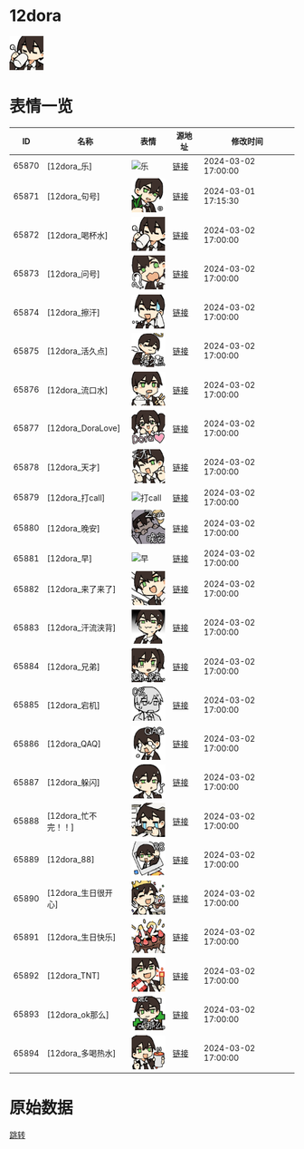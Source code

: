# 12dora

<img src="./cover.png" height="60" alt="cover" />

# 表情一览

|ID|名称|表情|源地址|修改时间|
|----|----|----|----|----|
|65870|[12dora_乐]|<img src="./pic/065870_%5B12dora_乐%5D.png" height="60" alt="乐"/>|[链接](https://i0.hdslb.com/bfs/garb/049ccb3924dac097bbab521afaebcf6b76e52df3.png)|2024-03-02 17:00:00|
|65871|[12dora_句号]|<img src="./pic/065871_%5B12dora_句号%5D.png" height="60" alt="句号"/>|[链接](https://i0.hdslb.com/bfs/garb/0069ae7481fa8f1439e3bb854fdf68806df47abe.png)|2024-03-01 17:15:30|
|65872|[12dora_喝杯水]|<img src="./pic/065872_%5B12dora_喝杯水%5D.png" height="60" alt="喝杯水"/>|[链接](https://i0.hdslb.com/bfs/garb/82787ddfde0af06c10167d9feea67d9f7914748e.png)|2024-03-02 17:00:00|
|65873|[12dora_问号]|<img src="./pic/065873_%5B12dora_问号%5D.png" height="60" alt="问号"/>|[链接](https://i0.hdslb.com/bfs/garb/1d16dae516541b11b521395fd25d8c330a8bfd40.png)|2024-03-02 17:00:00|
|65874|[12dora_擦汗]|<img src="./pic/065874_%5B12dora_擦汗%5D.png" height="60" alt="擦汗"/>|[链接](https://i0.hdslb.com/bfs/garb/5bf76bea7e227fa6f8e9c87c46dd6f309fb973ca.png)|2024-03-02 17:00:00|
|65875|[12dora_活久点]|<img src="./pic/065875_%5B12dora_活久点%5D.png" height="60" alt="活久点"/>|[链接](https://i0.hdslb.com/bfs/garb/4eaada20a83844f2feaa04ffb75b79e8c82f9e4b.png)|2024-03-02 17:00:00|
|65876|[12dora_流口水]|<img src="./pic/065876_%5B12dora_流口水%5D.png" height="60" alt="流口水"/>|[链接](https://i0.hdslb.com/bfs/garb/cc330d94afb60d57dfaa770d4f98cf83b002f247.png)|2024-03-02 17:00:00|
|65877|[12dora_DoraLove]|<img src="./pic/065877_%5B12dora_DoraLove%5D.png" height="60" alt="DoraLove"/>|[链接](https://i0.hdslb.com/bfs/garb/9317386cda29f44d2db2fbcf92dba77a96dd18f4.png)|2024-03-02 17:00:00|
|65878|[12dora_天才]|<img src="./pic/065878_%5B12dora_天才%5D.png" height="60" alt="天才"/>|[链接](https://i0.hdslb.com/bfs/garb/2e5d9ba0c7c08491340c79be44789cc56c3a44cd.png)|2024-03-02 17:00:00|
|65879|[12dora_打call]|<img src="./pic/065879_%5B12dora_打call%5D.png" height="60" alt="打call"/>|[链接](https://i0.hdslb.com/bfs/garb/da9996c0f50ee26182ba8174b598e383977eeb96.png)|2024-03-02 17:00:00|
|65880|[12dora_晚安]|<img src="./pic/065880_%5B12dora_晚安%5D.png" height="60" alt="晚安"/>|[链接](https://i0.hdslb.com/bfs/garb/cd137c63730a7f16180bb3fcfa565e9653fd9e17.png)|2024-03-02 17:00:00|
|65881|[12dora_早]|<img src="./pic/065881_%5B12dora_早%5D.png" height="60" alt="早"/>|[链接](https://i0.hdslb.com/bfs/garb/f5100041565a096e7dabaab2dc9427662d7c713f.png)|2024-03-02 17:00:00|
|65882|[12dora_来了来了]|<img src="./pic/065882_%5B12dora_来了来了%5D.png" height="60" alt="来了来了"/>|[链接](https://i0.hdslb.com/bfs/garb/4e1c8f4ab266991ed3b66d8f846a18cc9de9f5c4.png)|2024-03-02 17:00:00|
|65883|[12dora_汗流浃背]|<img src="./pic/065883_%5B12dora_汗流浃背%5D.png" height="60" alt="汗流浃背"/>|[链接](https://i0.hdslb.com/bfs/garb/5e27ca28104bf38565b7ceb2cca7642c27fc0684.png)|2024-03-02 17:00:00|
|65884|[12dora_兄弟]|<img src="./pic/065884_%5B12dora_兄弟%5D.png" height="60" alt="兄弟"/>|[链接](https://i0.hdslb.com/bfs/garb/838fa9395e411ce38c612522a8f2291cd69f9a2c.png)|2024-03-02 17:00:00|
|65885|[12dora_宕机]|<img src="./pic/065885_%5B12dora_宕机%5D.png" height="60" alt="宕机"/>|[链接](https://i0.hdslb.com/bfs/garb/2ca5daf28f5eb7f7c8fefc636c05f8607cfc3333.png)|2024-03-02 17:00:00|
|65886|[12dora_QAQ]|<img src="./pic/065886_%5B12dora_QAQ%5D.png" height="60" alt="QAQ"/>|[链接](https://i0.hdslb.com/bfs/garb/1ea395b5eb6064a4b2f2cc59bc23dd4d46a4c22c.png)|2024-03-02 17:00:00|
|65887|[12dora_躲闪]|<img src="./pic/065887_%5B12dora_躲闪%5D.png" height="60" alt="躲闪"/>|[链接](https://i0.hdslb.com/bfs/garb/6fc5c424f42fcab0529b99e6ca9652807ad81cef.png)|2024-03-02 17:00:00|
|65888|[12dora_忙不完！！]|<img src="./pic/065888_%5B12dora_忙不完！！%5D.png" height="60" alt="忙不完！！"/>|[链接](https://i0.hdslb.com/bfs/garb/e27c975b8f6b6ba8dbddb9ef3627a2dfd485c883.png)|2024-03-02 17:00:00|
|65889|[12dora_88]|<img src="./pic/065889_%5B12dora_88%5D.png" height="60" alt="88"/>|[链接](https://i0.hdslb.com/bfs/garb/074dfc7f334920ed5d9c1b6aaa5faee744e169a9.png)|2024-03-02 17:00:00|
|65890|[12dora_生日很开心]|<img src="./pic/065890_%5B12dora_生日很开心%5D.png" height="60" alt="生日很开心"/>|[链接](https://i0.hdslb.com/bfs/garb/9d899b494b67b1cd6d34c294ab9b854479bc1f9d.png)|2024-03-02 17:00:00|
|65891|[12dora_生日快乐]|<img src="./pic/065891_%5B12dora_生日快乐%5D.png" height="60" alt="生日快乐"/>|[链接](https://i0.hdslb.com/bfs/garb/3f96cc18d6e837f9d207d3184ecdc32c85e42b8b.png)|2024-03-02 17:00:00|
|65892|[12dora_TNT]|<img src="./pic/065892_%5B12dora_TNT%5D.png" height="60" alt="TNT"/>|[链接](https://i0.hdslb.com/bfs/garb/cc45f696e447d5712f8df341a6549ae3f265bbb3.png)|2024-03-02 17:00:00|
|65893|[12dora_ok那么]|<img src="./pic/065893_%5B12dora_ok那么%5D.png" height="60" alt="ok那么"/>|[链接](https://i0.hdslb.com/bfs/garb/9522f301b64fc597145ccb7359ebf7399f021081.png)|2024-03-02 17:00:00|
|65894|[12dora_多喝热水]|<img src="./pic/065894_%5B12dora_多喝热水%5D.png" height="60" alt="多喝热水"/>|[链接](https://i0.hdslb.com/bfs/garb/f0c8c197f1aaa6503f27f0f5a84e791fec0c5e25.png)|2024-03-02 17:00:00|

# 原始数据

[跳转](./raw.json)

